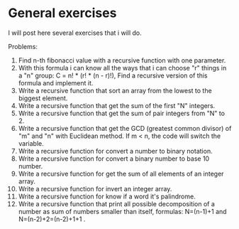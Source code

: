 # General exercises
I will post here several exercises that i will do.

Problems:
1) Find n-th fibonacci value with a recursive function with one parameter.
2) With this formula i can know all the ways that i can choose "r" things in a "n" group: C = n! * (r! * (n - r)!), Find a recursive version of this formula and implement it.
3) Write a recursive function that sort an array from the lowest to the biggest element.
4) Write a recursive function that get the sum of the first "N" integers.
5) Write a recursive function that get the sum of pair integers from "N" to 2.
6) Write a recursive function that get the  GCD (greatest common divisor) of "m" and "n" with Euclidean method. If m < n, the code will switch the variable.
7) Write a recursive function for convert a number to binary notation.
8) Write a recursive function for convert a binary number to base 10 number.
9) Write a recursive function for get the sum of all elements of an integer array.
10) Write a recursive function for invert an integer array.
11) Write a recursive function for know if a word it's palindrome.
12) Write a recursive function that print all possible decomposition of a number as sum of numbers smaller than itself, formulas: N=(n-1)+1 and N=(n-2)+2=(n-2)+1+1 .
